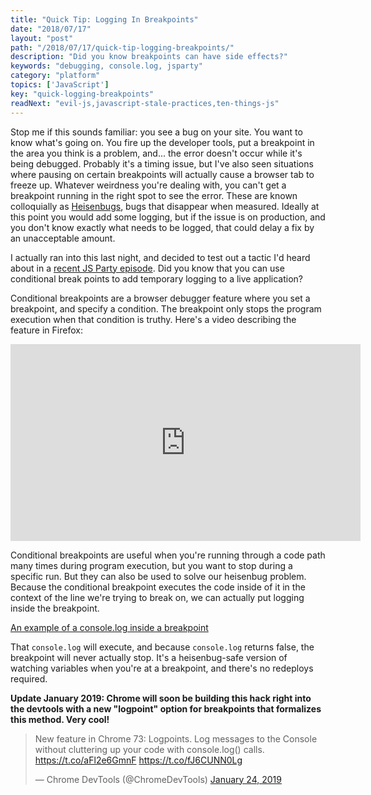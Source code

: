 ```yaml
---
title: "Quick Tip: Logging In Breakpoints"
date: "2018/07/17"
layout: "post"
path: "/2018/07/17/quick-tip-logging-breakpoints/"
description: "Did you know breakpoints can have side effects?"
keywords: "debugging, console.log, jsparty"
category: "platform"
topics: ['JavaScript']
key: "quick-logging-breakpoints"
readNext: "evil-js,javascript-stale-practices,ten-things-js"
---
```


Stop me if this sounds familiar: you see a bug on your site.  You want to know what's going on.  You fire up the developer tools, put a breakpoint in the area you think is a problem, and... the error doesn't occur while it's being debugged.  Probably it's a timing issue, but I've also seen situations where pausing on certain breakpoints will actually cause a browser tab to freeze up.  Whatever weirdness you're dealing with, you can't get a breakpoint running in the right spot to see the error.  These are known colloquially as [Heisenbugs](https://en.wikipedia.org/wiki/Heisenbug), bugs that disappear when measured.  Ideally at this point you would add some logging, but if the issue is on production, and you don't know exactly what needs to be logged, that could delay a fix by an unacceptable amount.

I actually ran into this last night, and decided to test out a tactic I'd heard about in a [recent JS Party episode](https://changelog.com/jsparty/30).  Did you know that you can use conditional break points to add temporary logging to a live application?

Conditional breakpoints are a browser debugger feature where you set a breakpoint, and specify a condition.  The breakpoint only stops the program execution when that condition is truthy.  Here's a video describing the feature in Firefox:

<iframe width="560" height="315" src="https://www.youtube.com/embed/pVPlMhfrMwM" frameborder="0" encrypted-media" allowfullscreen></iframe>

Conditional breakpoints are useful when you're running through a code path many times during program execution, but you want to stop during a specific run.  But they can also be used to solve our heisenbug problem.  Because the conditional breakpoint executes the code inside of it in the context of the line we're trying to break on, we can actually put logging inside the breakpoint.

[An example of a console.log inside a breakpoint](log-example.png)

That `console.log` will execute, and because `console.log` returns false, the breakpoint will never actually stop.  It's a heisenbug-safe version of watching variables when you're at a breakpoint, and there's no redeploys required.

**Update January 2019: Chrome will soon be building this hack right into the devtools with a new "logpoint" option for breakpoints that formalizes this method.  Very cool!**

<blockquote class="twitter-tweet" data-lang="en"><p lang="en" dir="ltr">New feature in Chrome 73: Logpoints. Log messages to the Console without cluttering up your code with console.log() calls. <a href="https://t.co/aFl2e6GmnF">https://t.co/aFl2e6GmnF</a> <a href="https://t.co/fJ6CUNN0Lg">https://t.co/fJ6CUNN0Lg</a></p>&mdash; Chrome DevTools (@ChromeDevTools) <a href="https://twitter.com/ChromeDevTools/status/1088463799886200832?ref_src=twsrc%5Etfw">January 24, 2019</a></blockquote>

